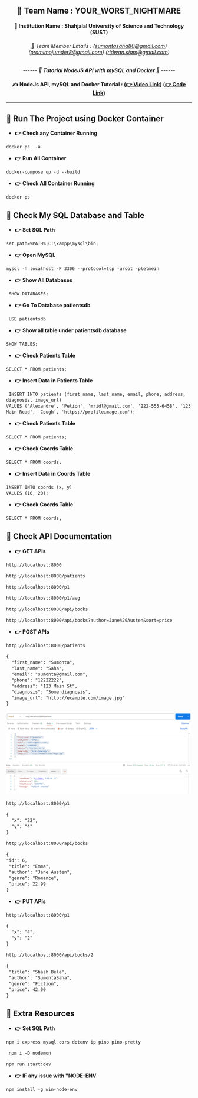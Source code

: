 <div align = "center">

## 🧠 Team Name : YOUR_WORST_NIGHTMARE

#### 🧠 Institution Name : Shahjalal University of Science and Technology (SUST)

###### 🧠 Team Member Emails : (sumontasaha80@gmail.com) (promimojumder8@gmail.com) (ridwan.siam@gmail.com)

_------ **🧠 Tutorial NodeJS API with mySQL and Docker 🧠** ------_

#### ✍️ NodeJs API, mySQL and Docker Tutorial : **([👉 Video Link](https://youtu.be/8L3zwbnPugs?si=TcPRBw3TfebEBC57))** **([👉 Code Link](https://github.com/getarrays/nodejsapi/blob/master/src/controller/patient.controller.js))**

<hr>
</div>

## 🌲 Run The Project using Docker Container

- **👉 Check any Container Running**

```
docker ps  -a
```

- **👉 Run All Container**

```
docker-compose up -d --build
```

- **👉 Check All Container Running**

```
docker ps
```

## 🌲 Check My SQL Database and Table

- **👉 Set SQL Path**

```
set path=%PATH%;C:\xampp\mysql\bin;
```

- **👉 Open MySQL**

```
mysql -h localhost -P 3306 --protocol=tcp -uroot -pletmein
```

- **👉 Show All Databases**

```
 SHOW DATABASES;
```

- **👉 Go To Database patientsdb**

```
 USE patientsdb
```

- **👉 Show all table under patientsdb database**

```
SHOW TABLES;
```

- **👉 Check Patients Table**

```
SELECT * FROM patients;
```

- **👉 Insert Data in Patients Table**

```
 INSERT INTO patients (first_name, last_name, email, phone, address, diagnosis, image_url)
VALUES ('Alexandre', 'Petion', 'mridl@gmail.com', '222-555-6458', '123 Main Road', 'Cough', 'https://profileimage.com');
```

- **👉 Check Patients Table**

```
SELECT * FROM patients;
```

- **👉 Check Coords Table**

```
SELECT * FROM coords;
```

- **👉 Insert Data in Coords Table**

```
INSERT INTO coords (x, y)
VALUES (10, 20);
```

- **👉 Check Coords Table**

```
SELECT * FROM coords;
```

## 🌲 Check API Documentation

- **👉 GET APIs**

```
http://localhost:8000
```

```
http://localhost:8000/patients
```

```
http://localhost:8000/p1
```

```
http://localhost:8000/p1/avg
```

```
http://localhost:8000/api/books
```

```
http://localhost:8000/api/books?author=Jane%20Austen&sort=price
```

- **👉 POST APIs**

```
http://localhost:8000/patients
```

```
{
  "first_name": "Sumonta",
  "last_name": "Saha",
  "email": "sumonta@gmail.com",
  "phone": "12222222",
  "address": "123 Main St",
  "diagnosis": "Some diagnosis",
  "image_url": "http://example.com/image.jpg"
}
```

![Alt text](image.png)

```
http://localhost:8000/p1
```

```
{
  "x": "22",
  "y": "4"
}
```

```
http://localhost:8000/api/books
```

```
{
"id": 6,
 "title": "Emma",
 "author": "Jane Austen",
 "genre": "Romance",
 "price": 22.99
}
```

- **👉 PUT APIs**

```
http://localhost:8000/p1
```

```
{
  "x": "4",
  "y": "2"
}
```

```
http://localhost:8000/api/books/2
```

```
{
 "title": "Shash Bela",
 "author": "SumontaSaha",
 "genre": "Fiction",
 "price": 42.00
}
```

## 🌲 Extra Resources

- **👉 Set SQL Path**

```
npm i express mysql cors dotenv ip pino pino-pretty
```

```
 npm i -D nodemon
```

```
npm run start:dev
```

- **👉 IF any issue with "NODE-ENV**

```
npm install -g win-node-env
```
